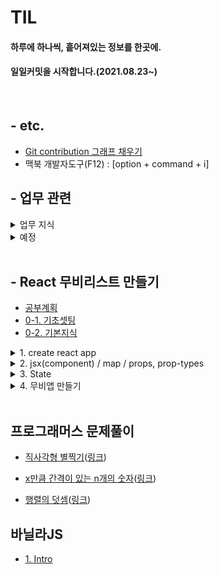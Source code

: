 # TIL

#### 하루에 하나씩, 흩어져있는 정보를 한곳에.
####  일일커밋을 시작합니다.(2021.08.23~)
<br>


<!-- 개괄은 이렇게 사용하기로 합니다. -->
<!-- 
폴더 이름엔 스페이스 공백이 있으면 링크 인식이 안됩니다.
## 대주제
* 폴더 이름
    + 소주제
        - [제목](./폴더이름/경로.md)
        - 쭉쭉 쓰기 
-->

<!-- Git push 메시지 -->
<!--
git add .
git commit -m "커밋메시지"
git push origin
 -->
 
<!-- Git 내용 업데이트 -->
<!--
git pull origin
아무것도 없는 상태에서 연결하는건 git clone이다.
 -->

## - etc.

* [Git contribution 그래프 채우기](./Git_contribution.md)
* 맥북 개발자도구(F12) : [option + command + i]



## - 업무 관련

<details markdown="1">
<summary>업무 지식</summary>

* [DRM이란](./업무지식/DRM.md)
* [poi이란](./업무지식/poi.md)
* [MultiPartRequest](./업무지식/MultiPartRequest.md)
* [MaxPostSize/MaxParameterCount](./업무지식/MaxPostSize.md)
* [MIME타입](./업무지식/MimeType.md)
* [공수산정](./업무지식/공수산정.md)
* [SA인증](./업무지식/SA인증.md)
* [웹접근성](./업무지식/웹접근성.md)

</details>

<details markdown="1">

<summary>예정</summary>

* [컴퓨터 구조](./업무지식/컴퓨터구조.md)
* [SSL](./업무지식/SSL.md)
* [DNS](./업무지식/DNS.md)
* [JSON HAL](./업무지식/JSON_HAL.md)
* [spring-boot](./업무지식/spring-boot.md)
* [DOCTYPE](./업무지식/DOCTYPE.md)
* [e.printStackTrace();](./업무지식/e.printStackTrace();.md)
* [IO](./업무지식/IO.md)

</details>

<br>

## - React 무비리스트 만들기

* [공부계획](./React_MovieList/계획.md)
* [0-1. 기초셋팅](./React_MovieList/셋팅.md)
* [0-2. 기본지식](./React_MovieList/기본지식.md)


<details markdown="1">

<summary>1. create react app</summary>

+ [1. react 실행](./React_MovieList/react_실행.md)
+ [2. github 연동](./React_MovieList/github_연동.md)
+ [3. 실행해보기](./React_MovieList/실행해보기.md)
+ [4. SPA](./React_MovieList/SPA.md)

</details>
<details markdown="1">

<summary>2. jsx(component) / map / props, prop-types</summary>

 + [1. react_component](./React_MovieList/react_component.md)
 + [2. Dynamic_Component](./React_MovieList/Dynamic_Component.md)
 + [3. map_recap](./React_MovieList/map_recap.md)
 + [4. prop-types](./React_MovieList/prop-types.md)
 + [etc. FoodList 예제.js](./React_MovieList/FoodList_App.js)
</details>
<details markdown="1">

<summary>3. State</summary>

+ [1. Class Components](./React_MovieList/Class_Components.md)
+ [2. setState](./React_MovieList/setState.md)
+ [3. life cycle method](./React_MovieList/life_cycle_method.md)
    
</details>
<details markdown="1">

<summary>4. 무비앱 만들기</summary>

+ [1. fetch](./React_MovieList/fetch.md)
+ [2. github.io 연결](./React_MovieList/github_io.md)
+ [etc. MovieList_App.js](./React_MovieList/MovieList_App.js)
+ [etc. MovieList_Movie.js](./React_MovieList/MovieList_Movie.js)
+ [plus.추가강의](./React_MovieList/PlusLecture.md)

</details><br>

## 프로그래머스 문제풀이

 <!-- <details markdown="1"> -->

<!-- <summary>JS Level 1</summary> -->

+ [직사각형 별찍기](./프로그래머스/JS_Level1/직사각형_별찍기.md)([링크](https://programmers.co.kr/learn/courses/30/lessons/12969))

+ [x만큼 간격이 있는 n개의 숫자](./프로그래머스/JS_Level1/x간격.md)([링크](https://programmers.co.kr/learn/courses/30/lessons/12954))


+ [행렬의 덧셈](./프로그래머스/JS_Level1/행렬의덧셈.md)([링크](https://programmers.co.kr/learn/courses/30/lessons/12950))


<!-- </details> -->


## 바닐라JS
+ [1. Intro](./바닐라JS/intro.md)